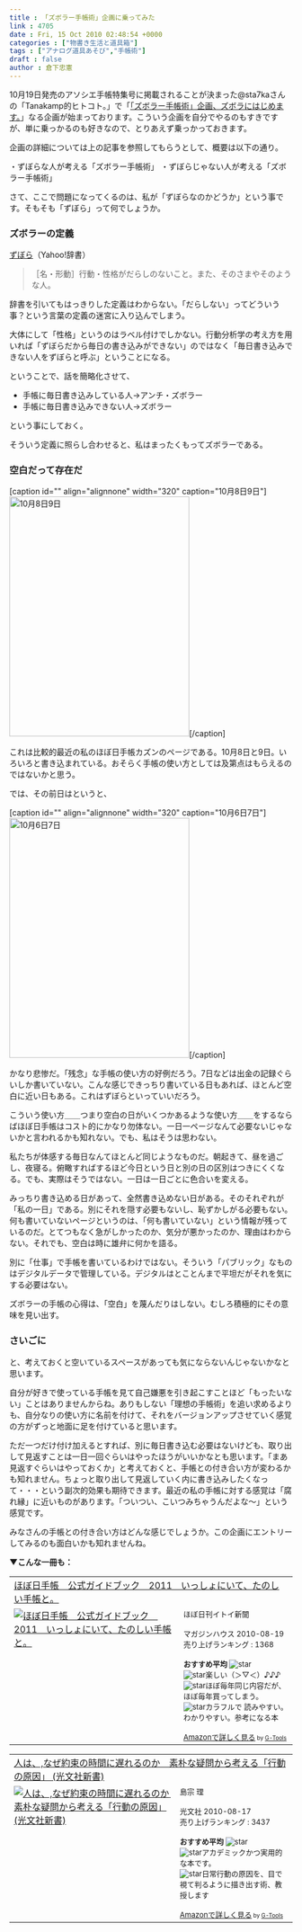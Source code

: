 ```yaml
---
title : 「ズボラー手帳術」企画に乗ってみた
link : 4705
date : Fri, 15 Oct 2010 02:48:54 +0000
categories : ["物書き生活と道具箱"]
tags : ["アナログ道具あそび","手帳術"]
draft : false
author : 倉下忠憲
---
```


10月19日発売のアソシエ手帳特集号に掲載されることが決まった@sta7kaさんの「Tanakamp的ヒトコト。」で「<a href="http://tanakamp.net/blog/cat22/post_32.html">「ズボラー手帳術」企画、ズボラにはじめます。</a>」なる企画が始まっております。こういう企画を自分でやるのもすきですが、単に乗っかるのも好きなので、とりあえず乗っかっておきます。

企画の詳細については上の記事を参照してもらうとして、概要は以下の通り。

・ずぼらな人が考える「ズボラー手帳術」
・ずぼらじゃない人が考える「ズボラー手帳術」 

さて、ここで問題になってくるのは、私が「ずぼらなのかどうか」という事です。そもそも「ずぼら」って何でしょうか。
<h3>ズボラーの定義</h3>
<a href="http://dic.yahoo.co.jp/dsearch?enc=UTF-8&amp;p=%E3%82%BA%E3%83%9C%E3%83%A9&amp;dtype=0&amp;dname=0na&amp;stype=0&amp;pagenum=1&amp;index=12162310013700">ずぼら</a>（Yahoo!辞書）
<blockquote>
［名・形動］行動・性格がだらしのないこと。また、そのさまやそのような人。</blockquote>

辞書を引いてもはっきりした定義はわからない。「だらしない」ってどういう事？という言葉の定義の迷宮に入り込んでしまう。

大体にして「性格」というのはラベル付けでしかない。行動分析学の考え方を用いれば「ずぼらだから毎日の書き込みができない」のではなく「毎日書き込みできない人をずぼらと呼ぶ」ということになる。

ということで、話を簡略化させて、

<ul>
	<li>手帳に毎日書き込みしている人→アンチ・ズボラー</li>
	<li>手帳に毎日書き込みできない人→ズボラー</li>
</ul>



という事にしておく。

そういう定義に照らし合わせると、私はまったくもってズボラーである。
<h3>空白だって存在だ</h3>
[caption id="" align="alignnone" width="320" caption="10月8日9日"]<img alt="10月8日9日" src="http://posterous.com/getfile/files.posterous.com/rstylephote/fAi9YgSRN5kYttlg2WsoKuhBktyklpVwYQlAzW1fnmKuDhAYkoC620lGbfAp/image_1.jpg" title="10月8日9日" width="320" height="427" />[/caption]

これは比較的最近の私のほぼ日手帳カズンのページである。10月8日と9日。いろいろと書き込まれている。おそらく手帳の使い方としては及第点はもらえるのではないかと思う。

では、その前日はというと、

[caption id="" align="alignnone" width="320" caption="10月6日7日"]<img alt="10月6日7日" src="http://posterous.com/getfile/files.posterous.com/rstylephote/hKBO3FSPaP2y9F0RPkBRnou5X2H5DR8MsP0fXKjD9n1DHdBwgTUV2Wmam5S5/image_2.jpg" title="10月6日7日" width="320" height="427" />[/caption]

かなり悲惨だ。「残念」な手帳の使い方の好例だろう。7日などは出金の記録ぐらいしか書いていない。こんな感じできっちり書いている日もあれば、ほとんど空白に近い日もある。これはずぼらといっていいだろう。

こういう使い方＿＿つまり空白の日がいくつかあるような使い方＿＿をするならばほぼ日手帳はコスト的にかなり勿体ない。一日一ページなんて必要ないじゃないかと言われるかも知れない。でも、私はそうは思わない。

私たちが体感する毎日なんてほとんど同じようなものだ。朝起きて、昼を過ごし、夜寝る。俯瞰すればするほど今日という日と別の日の区別はつきにくくなる。でも、実際はそうではない。一日は一日ごとに色合いを変える。

みっちり書き込める日があって、全然書き込めない日がある。そのそれぞれが「私の一日」である。別にそれを隠す必要もないし、恥ずかしがる必要もない。何も書いていないページというのは、「何も書いていない」という情報が残っているのだ。とてつもなく急がしかったのか、気分が悪かったのか、理由はわからない。それでも、空白は時に雄弁に何かを語る。

別に「仕事」で手帳を書いているわけではない。そういう「パブリック」なものはデジタルデータで管理している。デジタルはとことんまで平坦だがそれを気にする必要はない。

ズボラーの手帳の心得は、「空白」を蔑んだりはしない。むしろ積極的にその意味を見い出す。
<h3>さいごに</h3>
と、考えておくと空いているスペースがあっても気にならないんじゃないかなと思います。

自分が好きで使っている手帳を見て自己嫌悪を引き起こすことほど「もったいない」ことはありませんからね。ありもしない「理想の手帳術」を追い求めるよりも、自分なりの使い方に名前を付けて、それをバージョンアップさせていく感覚の方がずっと地面に足を付けていると思います。

ただ一つだけ付け加えるとすれば、別に毎日書き込む必要はないけども、取り出して見返すことは一日一回ぐらいはやったほうがいいかなとも思います。「まあ見返すぐらいはやっておくか」と考えておくと、手帳との付き合い方が変わるかも知れません。ちょっと取り出して見返していく内に書き込みしたくなって・・・という副次的効果も期待できます。最近の私の手帳に対する感覚は「腐れ縁」に近いものがあります。「ついつい、こいつみちゃうんだよな～」という感覚です。

みなさんの手帳との付き合い方はどんな感じでしょうか。この企画にエントリーしてみるのも面白いかも知れませんね。

<strong>▼こんな一冊も：</strong>
<table  border="0" cellpadding="5"><tr><td colspan="2"><a href="http://www.amazon.co.jp/%E3%81%BB%E3%81%BC%E6%97%A5%E6%89%8B%E5%B8%B3-%E5%85%AC%E5%BC%8F%E3%82%AC%E3%82%A4%E3%83%89%E3%83%96%E3%83%83%E3%82%AF-2011-%E3%81%84%E3%81%A3%E3%81%97%E3%82%87%E3%81%AB%E3%81%84%E3%81%A6%E3%80%81%E3%81%9F%E3%81%AE%E3%81%97%E3%81%84%E6%89%8B%E5%B8%B3%E3%81%A8%E3%80%82-%E3%81%BB%E3%81%BC%E6%97%A5%E5%88%8A%E3%82%A4%E3%83%88%E3%82%A4%E6%96%B0%E8%81%9E/dp/4838721595%3FSubscriptionId%3D15SMZCTB9V8NGR2TW082%26tag%3Drashita1000-22%26linkCode%3Dxm2%26camp%3D2025%26creative%3D165953%26creativeASIN%3D4838721595" target="_top">ほぼ日手帳　公式ガイドブック　2011　いっしょにいて、たのしい手帳と。</a><img src="http://www.assoc-amazon.jp/e/ir?t=rashita1000-22&l=ur2&o=9" width="1" height="1" style="border: none;" alt="" /></td></tr><tr><td valign="top"><a href="http://www.amazon.co.jp/%E3%81%BB%E3%81%BC%E6%97%A5%E6%89%8B%E5%B8%B3-%E5%85%AC%E5%BC%8F%E3%82%AC%E3%82%A4%E3%83%89%E3%83%96%E3%83%83%E3%82%AF-2011-%E3%81%84%E3%81%A3%E3%81%97%E3%82%87%E3%81%AB%E3%81%84%E3%81%A6%E3%80%81%E3%81%9F%E3%81%AE%E3%81%97%E3%81%84%E6%89%8B%E5%B8%B3%E3%81%A8%E3%80%82-%E3%81%BB%E3%81%BC%E6%97%A5%E5%88%8A%E3%82%A4%E3%83%88%E3%82%A4%E6%96%B0%E8%81%9E/dp/4838721595%3FSubscriptionId%3D15SMZCTB9V8NGR2TW082%26tag%3Drashita1000-22%26linkCode%3Dxm2%26camp%3D2025%26creative%3D165953%26creativeASIN%3D4838721595" target="_top"><img src="http://ecx.images-amazon.com/images/I/61GMvGfaJKL._SL160_.jpg" border="0" alt="ほぼ日手帳　公式ガイドブック　2011　いっしょにいて、たのしい手帳と。" /></a></td><td valign="top"><font size="-1">ほぼ日刊イトイ新聞 <br /><br />マガジンハウス  2010-08-19<br />売り上げランキング : 1368<br /><br /><strong>おすすめ平均  </strong><img src="http://g-images.amazon.com/images/G/01/detail/stars-4-5.gif" alt="star" /><br /><img src="http://g-images.amazon.com/images/G/01/detail/stars-5-0.gif" alt="star" />楽しい（＞▽＜）♪♪♪<br /><img src="http://g-images.amazon.com/images/G/01/detail/stars-5-0.gif" alt="star" />ほぼ毎年同じ内容だが、ほぼ毎年買ってしまう。<br /><img src="http://g-images.amazon.com/images/G/01/detail/stars-4-0.gif" alt="star" />カラフルで 読みやすい。わかりやすい。参考になる本<br /><br /><a href="http://www.amazon.co.jp/%E3%81%BB%E3%81%BC%E6%97%A5%E6%89%8B%E5%B8%B3-%E5%85%AC%E5%BC%8F%E3%82%AC%E3%82%A4%E3%83%89%E3%83%96%E3%83%83%E3%82%AF-2011-%E3%81%84%E3%81%A3%E3%81%97%E3%82%87%E3%81%AB%E3%81%84%E3%81%A6%E3%80%81%E3%81%9F%E3%81%AE%E3%81%97%E3%81%84%E6%89%8B%E5%B8%B3%E3%81%A8%E3%80%82-%E3%81%BB%E3%81%BC%E6%97%A5%E5%88%8A%E3%82%A4%E3%83%88%E3%82%A4%E6%96%B0%E8%81%9E/dp/4838721595%3FSubscriptionId%3D15SMZCTB9V8NGR2TW082%26tag%3Drashita1000-22%26linkCode%3Dxm2%26camp%3D2025%26creative%3D165953%26creativeASIN%3D4838721595" target="_top">Amazonで詳しく見る</a></font><font size="-2"> by <a href="http://www.goodpic.com/mt/aws/index.html" >G-Tools</a></font></td></tr></table>

<table  border="0" cellpadding="5"><tr><td colspan="2"><a href="http://www.amazon.co.jp/%E4%BA%BA%E3%81%AF%E3%80%81-%E3%81%AA%E3%81%9C%E7%B4%84%E6%9D%9F%E3%81%AE%E6%99%82%E9%96%93%E3%81%AB%E9%81%85%E3%82%8C%E3%82%8B%E3%81%AE%E3%81%8B-%E7%B4%A0%E6%9C%B4%E3%81%AA%E7%96%91%E5%95%8F%E3%81%8B%E3%82%89%E8%80%83%E3%81%88%E3%82%8B%E3%80%8C%E8%A1%8C%E5%8B%95%E3%81%AE%E5%8E%9F%E5%9B%A0%E3%80%8D-%E5%85%89%E6%96%87%E7%A4%BE%E6%96%B0%E6%9B%B8-%E5%B3%B6%E5%AE%97-%E7%90%86/dp/4334035795%3FSubscriptionId%3D15SMZCTB9V8NGR2TW082%26tag%3Drashita1000-22%26linkCode%3Dxm2%26camp%3D2025%26creative%3D165953%26creativeASIN%3D4334035795" target="_top">人は、,なぜ約束の時間に遅れるのか　素朴な疑問から考える「行動の原因」 (光文社新書)</a><img src="http://www.assoc-amazon.jp/e/ir?t=rashita1000-22&l=ur2&o=9" width="1" height="1" style="border: none;" alt="" /></td></tr><tr><td valign="top"><a href="http://www.amazon.co.jp/%E4%BA%BA%E3%81%AF%E3%80%81-%E3%81%AA%E3%81%9C%E7%B4%84%E6%9D%9F%E3%81%AE%E6%99%82%E9%96%93%E3%81%AB%E9%81%85%E3%82%8C%E3%82%8B%E3%81%AE%E3%81%8B-%E7%B4%A0%E6%9C%B4%E3%81%AA%E7%96%91%E5%95%8F%E3%81%8B%E3%82%89%E8%80%83%E3%81%88%E3%82%8B%E3%80%8C%E8%A1%8C%E5%8B%95%E3%81%AE%E5%8E%9F%E5%9B%A0%E3%80%8D-%E5%85%89%E6%96%87%E7%A4%BE%E6%96%B0%E6%9B%B8-%E5%B3%B6%E5%AE%97-%E7%90%86/dp/4334035795%3FSubscriptionId%3D15SMZCTB9V8NGR2TW082%26tag%3Drashita1000-22%26linkCode%3Dxm2%26camp%3D2025%26creative%3D165953%26creativeASIN%3D4334035795" target="_top"><img src="http://ecx.images-amazon.com/images/I/31XLXjSvPDL._SL160_.jpg" border="0" alt="人は、,なぜ約束の時間に遅れるのか　素朴な疑問から考える「行動の原因」 (光文社新書)" /></a></td><td valign="top"><font size="-1">島宗 理 <br /><br />光文社  2010-08-17<br />売り上げランキング : 3437<br /><br /><strong>おすすめ平均  </strong><img src="http://g-images.amazon.com/images/G/01/detail/stars-4-5.gif" alt="star" /><br /><img src="http://g-images.amazon.com/images/G/01/detail/stars-4-0.gif" alt="star" />アカデミックかつ実用的な本です。<br /><img src="http://g-images.amazon.com/images/G/01/detail/stars-5-0.gif" alt="star" />日常行動の原因を、目で視て判るように描き出す術、教授します<br /><br /><a href="http://www.amazon.co.jp/%E4%BA%BA%E3%81%AF%E3%80%81-%E3%81%AA%E3%81%9C%E7%B4%84%E6%9D%9F%E3%81%AE%E6%99%82%E9%96%93%E3%81%AB%E9%81%85%E3%82%8C%E3%82%8B%E3%81%AE%E3%81%8B-%E7%B4%A0%E6%9C%B4%E3%81%AA%E7%96%91%E5%95%8F%E3%81%8B%E3%82%89%E8%80%83%E3%81%88%E3%82%8B%E3%80%8C%E8%A1%8C%E5%8B%95%E3%81%AE%E5%8E%9F%E5%9B%A0%E3%80%8D-%E5%85%89%E6%96%87%E7%A4%BE%E6%96%B0%E6%9B%B8-%E5%B3%B6%E5%AE%97-%E7%90%86/dp/4334035795%3FSubscriptionId%3D15SMZCTB9V8NGR2TW082%26tag%3Drashita1000-22%26linkCode%3Dxm2%26camp%3D2025%26creative%3D165953%26creativeASIN%3D4334035795" target="_top">Amazonで詳しく見る</a></font><font size="-2"> by <a href="http://www.goodpic.com/mt/aws/index.html" >G-Tools</a></font></td></tr></table>
